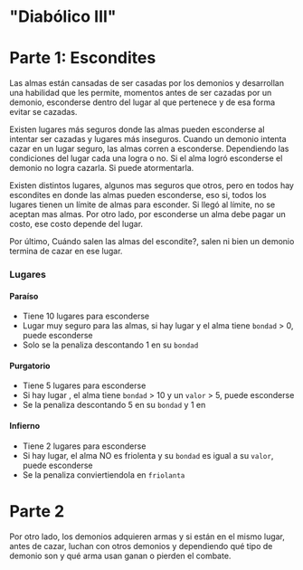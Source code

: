 # "Diabólico III"


# Parte 1: Escondites
Las almas están cansadas de ser casadas por los demonios y desarrollan una habilidad que les permite, momentos antes de ser cazadas por un demonio, esconderse dentro del lugar al que pertenece y de esa forma evitar se cazadas.

Existen lugares más seguros donde las almas pueden esconderse al intentar ser cazadas y lugares más inseguros.
Cuando un demonio intenta cazar en un lugar seguro, las almas corren a esconderse. Dependiendo las condiciones del lugar cada una logra o no. Si el alma logró esconderse el demonio no logra cazarla. Si puede atormentarla.

Existen distintos lugares, algunos mas seguros que otros, pero en todos hay escondites en donde las almas pueden esconderse, eso si, todos los lugares tienen un límite de almas para esconder. Si llegó al límite, no se aceptan mas almas.
Por otro lado, por esconderse un alma debe pagar un costo, ese costo depende del lugar.

Por último, Cuándo salen las almas del escondite?, salen ni bien un demonio termina de cazar en ese lugar.

### Lugares

#### Paraíso
- Tiene 10 lugares para esconderse
- Lugar muy seguro para las almas, si hay lugar y el alma tiene `bondad` > 0, puede esconderse
- Solo se la penaliza descontando 1 en su `bondad`

#### Purgatorio
- Tiene 5 lugares para esconderse
- Si hay lugar , el alma tiene `bondad` > 10 y un `valor` > 5, puede esconderse
- Se la penaliza descontando 5 en su `bondad` y 1 en 

#### Infierno
- Tiene 2 lugares para esconderse
- Si hay lugar, el alma NO es friolenta y  su `bondad` es igual a su `valor`, puede esconderse
- Se la penaliza conviertiendola en `friolanta`

# Parte 2
Por otro lado, los demonios adquieren armas y si están en el mismo lugar, antes de cazar, luchan con otros demonios y dependiendo qué tipo de demonio son y qué arma usan ganan o pierden el combate. 

